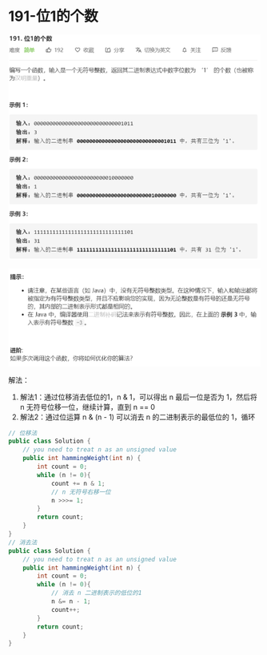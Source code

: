 # 191-位1的个数

![image-20200808024315523](images/image-20200808024315523.png)

![image-20200808024336209](images/image-20200808024336209.png)

解法：

1. 解法1：通过位移消去低位的1，n & 1，可以得出 n 最后一位是否为 1，然后将 n 无符号位移一位，继续计算，直到 n == 0
2. 解法2：通过位运算 n & (n - 1) 可以消去 n 的二进制表示的最低位的 1，循环

```java
// 位移法
public class Solution {
    // you need to treat n as an unsigned value
    public int hammingWeight(int n) {
        int count = 0;
        while (n != 0){
            count += n & 1;
            // n 无符号右移一位
            n >>>= 1;
        }
        return count;
    }
}
// 消去法
public class Solution {
    // you need to treat n as an unsigned value
    public int hammingWeight(int n) {
        int count = 0;
        while (n != 0){
            // 消去 n 二进制表示的低位的1
            n &= n - 1;
            count++;
        }
        return count;
    }
}
```

